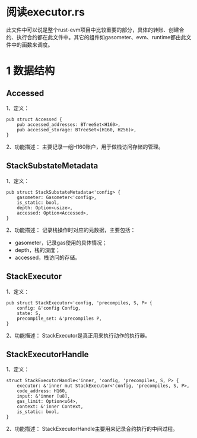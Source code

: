 # 阅读executor.rs

此文件中可以说是整个rust-evm项目中比较重要的部分，具体的转账、创建合约、执行合约都在此文件中。其它的组件如gasometer、evm、runtime都由此文件中的函数来调度。

# 1 数据结构
## Accessed 
1、定义：
```
pub struct Accessed {
	pub accessed_addresses: BTreeSet<H160>,
	pub accessed_storage: BTreeSet<(H160, H256)>,
}
```
2、功能描述：
主要记录一组H160账户，用于做栈访问存储的管理。

## StackSubstateMetadata
1、定义：
```
pub struct StackSubstateMetadata<'config> {
	gasometer: Gasometer<'config>,
	is_static: bool,
	depth: Option<usize>,
	accessed: Option<Accessed>,
}
```
2、功能描述：
记录栈操作时对应的元数据，主要包括：
* gasometer，记录gas使用的具体情况；
* depth，栈的深度；
* accessed，栈访问的存储。

## StackExecutor

1、定义：
```
pub struct StackExecutor<'config, 'precompiles, S, P> {
	config: &'config Config,
	state: S,
	precompile_set: &'precompiles P,
}
```

2、功能描述：
StackExecutor是真正用来执行动作的执行器。

## StackExecutorHandle
1、定义：
```
struct StackExecutorHandle<'inner, 'config, 'precompiles, S, P> {
	executor: &'inner mut StackExecutor<'config, 'precompiles, S, P>,
	code_address: H160,
	input: &'inner [u8],
	gas_limit: Option<u64>,
	context: &'inner Context,
	is_static: bool,
}
```

2、功能描述：
StackExecutorHandle主要用来记录合约执行的中间过程。


